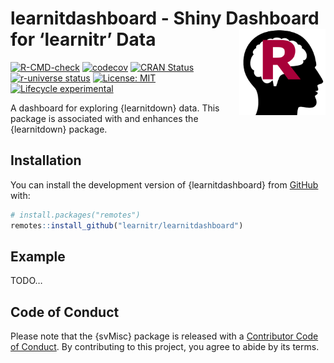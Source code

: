 
<!-- README.md is generated from README.Rmd. Please edit that file -->

# learnitdashboard - Shiny Dashboard for ‘learnitr’ Data <a href="https://learnitr.github.io/learnitdashboard/"><img src="man/figures/logo.png" align="right" height="138" /></a>

<!-- badges: start -->

[![R-CMD-check](https://github.com/learnitr/learnitdashboard/actions/workflows/R-CMD-check.yaml/badge.svg)](https://github.com/learnitr/learnitdashboard/actions/workflows/R-CMD-check.yaml)
[![codecov](https://img.shields.io/codecov/c/github/learnitr/learnitdashboard/main.svg?token=1YyLPD4HkZ)](https://codecov.io/github/learnitr/learnitdashboard?branch=main)
[![CRAN
Status](https://www.r-pkg.org/badges/version/learnitdashboard)](https://cran.r-project.org/package=learnitdashboard)
[![r-universe
status](https://learnitr.r-universe.dev/badges/learnitdashboard)](https://learnitr.r-universe.dev/learnitdashboard)
[![License:
MIT](https://img.shields.io/badge/License-MIT-yellow.svg)](https://opensource.org/licenses/MIT)
[![Lifecycle
experimental](https://lifecycle.r-lib.org/articles/figures/lifecycle-experimental.svg)](https://lifecycle.r-lib.org/articles/stages.html#experimental)
<!-- badges: end -->

A dashboard for exploring {learnitdown} data. This package is associated
with and enhances the {learnitdown} package.

## Installation

You can install the development version of {learnitdashboard} from
[GitHub](https://github.com/) with:

``` r
# install.packages("remotes")
remotes::install_github("learnitr/learnitdashboard")
```

## Example

TODO…

## Code of Conduct

Please note that the {svMisc} package is released with a [Contributor
Code of
Conduct](https://contributor-covenant.org/version/2/1/CODE_OF_CONDUCT.html).
By contributing to this project, you agree to abide by its terms.
